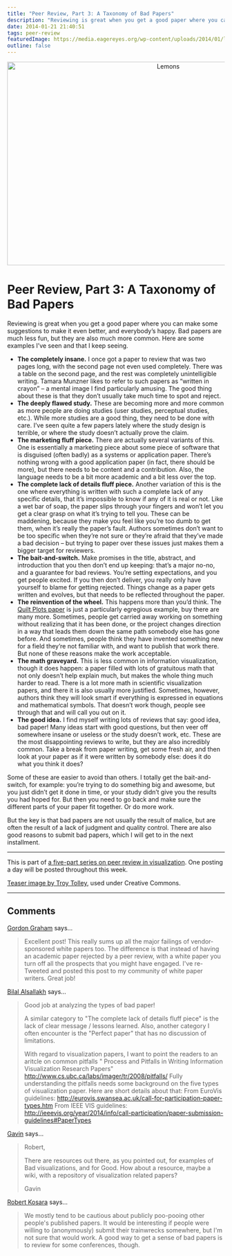 ```yaml
---
title: "Peer Review, Part 3: A Taxonomy of Bad Papers"
description: "Reviewing is great when you get a good paper where you can make some suggestions to make it even better, and everybody’s happy. Bad papers are much less fun, but they are also much more common. Here are some examples I’ve seen and that I keep seeing."
date: 2014-01-21 21:40:51
tags: peer-review
featuredImage: https://media.eagereyes.org/wp-content/uploads/2014/01/lemons.jpg
outline: false
---
```


<p align="center"><img class="aligncenter size-medium wp-image-3076" alt="Lemons" src="https://media.eagereyes.org/wp-content/uploads/2014/01/lemons.jpg" width="730" height="470" /></p>

# Peer Review, Part 3: A Taxonomy of Bad Papers

Reviewing is great when you get a good paper where you can make some suggestions to make it even better, and everybody’s happy. Bad papers are much less fun, but they are also much more common. Here are some examples I’ve seen and that I keep seeing.


<ul>
    <li><strong>The completely insane.</strong> I once got a paper to review that was two pages long, with the second page not even used completely. There was a table on the second page, and the rest was completely unintelligible writing. Tamara Munzner likes to refer to such papers as “written in crayon” – a mental image I find particularly amusing. The good thing about these is that they don’t usually take much time to spot and reject.</li>
    <li><strong>The deeply flawed study.</strong> These are becoming more and more common as more people are doing studies (user studies, perceptual studies, etc.). While more studies are a good thing, they need to be done with care. I’ve seen quite a few papers lately where the study design is terrible, or where the study doesn’t actually prove the claim.</li>
    <li><strong>The marketing fluff piece.</strong> There are actually several variants of this. One is essentially a marketing piece about some piece of software that is disguised (often badly) as a systems or application paper. There’s nothing wrong with a good application paper (in fact, there should be more), but there needs to be content and a contribution. Also, the language needs to be a bit more academic and a bit less over the top.</li>
    <li><strong>The complete lack of details fluff piece.</strong> Another variation of this is the one where everything is written with such a complete lack of any specific details, that it’s impossible to know if any of it is real or not. Like a wet bar of soap, the paper slips through your fingers and won’t let you get a clear grasp on what it’s trying to tell you. These can be maddening, because they make you feel like you’re too dumb to get them, when it’s really the paper’s fault. Authors sometimes don’t want to be too specific when they’re not sure or they’re afraid that they’ve made a bad decision – but trying to paper over these issues just makes them a bigger target for reviewers.</li>
    <li><strong>The bait-and-switch.</strong> Make promises in the title, abstract, and introduction that you then don’t end up keeping: that’s a major no-no, and a guarantee for bad reviews. You’re setting expectations, and you get people excited. If you then don’t deliver, you really only have yourself to blame for getting rejected. Things change as a paper gets written and evolves, but that needs to be reflected throughout the paper.</li>
    <li><strong>The reinvention of the wheel.</strong> This happens more than you’d think. The <a href="/series/peer-review/1-quilt-plots">Quilt Plots paper</a> is just a particularly egregious example, buy there are many more. Sometimes, people get carried away working on something without realizing that it has been done, or the project changes direction in a way that leads them down the same path somebody else has gone before. And sometimes, people think they have invented something new for a field they’re not familiar with, and want to publish that work there. But none of these reasons make the work acceptable.</li>
    <li><strong>The math graveyard.</strong> This is less common in information visualization, though it does happen: a paper filled with lots of gratuitous math that not only doesn’t help explain much, but makes the whole thing much harder to read. There is a lot more math in scientific visualization papers, and there it is also usually more justified. Sometimes, however, authors think they will look smart if everything is expressed in equations and mathematical symbols. That doesn’t work though, people see through that and will call you out on it.</li>
    <li><strong>The good idea.</strong> I find myself writing lots of reviews that say: good idea, bad paper! Many ideas start with good questions, but then veer off somewhere insane or useless or the study doesn’t work, etc. These are the most disappointing reviews to write, but they are also incredibly common. Take a break from paper writing, get some fresh air, and then look at your paper as if it were written by somebody else: does it do what you think it does?</li>
</ul>

Some of these are easier to avoid than others. I totally get the bait-and-switch, for example: you’re trying to do something big and awesome, but you just didn’t get it done in time, or your study didn’t give you the results you had hoped for. But then you need to go back and make sure the different parts of your paper fit together. Or do more work.

But the key is that bad papers are not usually the result of malice, but are often the result of a lack of judgment and quality control. There are also good reasons to submit bad papers, which I will get to in the next installment.

<hr />

This is part of <a href="/tag/peer-review">a five-part series on peer review in visualization</a>. One posting a day will be posted throughout this week.

<a href="http://www.flickr.com/photos/sugarhiccuphiccup/4808604692/">Teaser image by Troy Tolley</a>, used under Creative Commons.


<PostedBy />


<aside class="comments">

---
## Comments

<a href="http://www.ThatWhitePaperGuy.com" rel="nofollow noopener" target="_blank">Gordon Graham</a> says…
>	Excellent post! This really sums up all the major failings of vendor-sponsored white papers too. The difference is that instead of having an academic paper rejected by a peer review, with a white paper you turn off all the prospects that you might have engaged. I've re-Tweeted and posted this post to my community of white paper writers. Great job!

<a href="http://www.cvast.tuwien.ac.at/~bilal" rel="nofollow noopener" target="_blank">Bilal Alsallakh</a> says…
>	Good job at analyzing the types of bad paper!
>	
>	A similar category to "The complete lack of details fluff piece" is the lack of clear message / lessons learned.
>	Also, another category I often encounter is the "Perfect paper" that has no discussion of limitations.
>	
>	With regard to visualization papers, I want to point the readers to an aritcle on common pitfalls 
>	" Process and Pitfalls in Writing Information Visualization Research Papers"
>	http://www.cs.ubc.ca/labs/imager/tr/2008/pitfalls/
>	Fully understanding the pitfalls needs some background on the five types of visualization paper. Here are short details about that:
>	From EuroVis guidelines: http://eurovis.swansea.ac.uk/call-for-participation-paper-types.htm
>	From IEEE VIS guidelines: http://ieeevis.org/year/2014/info/call-participation/paper-submission-guidelines#PaperTypes

<a href="http://makeapowerfulpoint.com" rel="nofollow noopener" target="_blank">Gavin</a> says…
>	Robert,
>	
>	There are resources out there, as you pointed out, for examples of Bad visualizations, and for Good. How about a resource, maybe a wiki, with a repository of visualization related papers?
>	
>	Gavin

<a href="/about" rel="nofollow noopener" target="_blank">Robert Kosara</a> says…
>	We mostly tend to be cautious about publicly poo-pooing other people's published papers. It would be interesting if people were willing to (anonymously) submit their trainwrecks somewhere, but I'm not sure that would work. A good way to get a sense of bad papers is to review for some conferences, though.

</aside>

